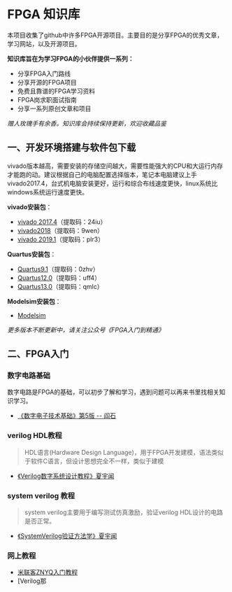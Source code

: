 # FPGA 知识库
本项目收集了github中许多FPGA开源项目。主要目的是分享FPGA的优秀文章，学习网站，以及开源项目。

**知识库旨在为学习FPGA的小伙伴提供一系列：**
- 分享FPGA入门路线
- 分享开源的FPGA项目
- 免费且靠谱的FPGA学习资料
- FPGA岗求职面试指南
- 分享一系列原创文章和项目

*赠人玫瑰手有余香。知识库会持续保持更新，欢迎收藏品鉴*

## 一、开发环境搭建与软件包下载
vivado版本越高，需要安装的存储空间越大，需要性能强大的CPU和大运行内存才能跑的动。建议根据自己的电脑配置选择版本，笔记本电脑建议上手vivado2017.4，台式机电脑安装更好，运行和综合布线速度更快，linux系统比windows系统运行速度更快。

**vivado安装包**：

- [vivado 2017.4](https://pan.baidu.com/s/192qKequAoHLnk8fHWSmC3A)（提取码：24iu）
- [vivado2018](https://pan.baidu.com/s/1e69TFTj--aKQHHJFGEQ78g)（提取码：9wen）
- [vivado 2019.1](https://pan.baidu.com/s/1eATN-tRC-rKfoBmxBe8RjQ)（提取码：plr3）

**Quartus安装包**：

- [Quartus9.1](https://pan.baidu.com/s/1xjgVAOXvIlDm0_Q7Lk3nQA)（提取码：0zhv）
- [Quartus12.0](https://pan.baidu.com/s/15aXxE7sqb8-j1lOgK58CfA)（提取码：uff4）
- [Quartus13.0](https://pan.baidu.com/s/1hyJgM4JRY63hG6AURtmvtg)（提取码：qmlc）

**Modelsim安装包**：

- [Modelsim](https://pan.quark.cn/s/457f6d046d8a)

*更多版本不断更新中，请关注公众号《FPGA入门到精通》*

## 二、FPGA入门
### 数字电路基础
数字电路是FPGA的基础，可以初步了解和学习，遇到问题可以再来书里找相关知识学习。
- [《数字电子技术基础》第5版 -- 阎石](https://pan.quark.cn/s/4826f478cb94)
### verilog HDL教程
> HDL语言(Hardware Design Language)，用于FPGA开发建模，语法类似于软件C语言，但设计思想完全不一样，类似于建模

- [《Verilog数字系统设计教程》夏宇闻](https://pan.quark.cn/s/56886154ed1e)

### system verilog 教程
> system verilog主要用于编写测试仿真激励，验证verilog HDL设计的电路是否正常。

- [《SystemVerilog验证方法学》夏宇闻](https://pan.quark.cn/s/79dd6d6ce842)

### 网上教程
- [米联客ZNYQ入门教程](https://pan.quark.cn/s/73a9505e778b)
- [Verilog那
